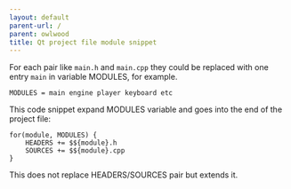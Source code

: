```yaml
---
layout: default
parent-url: /
parent: owlwood
title: Qt project file module snippet
---
```

For each pair like `main.h` and `main.cpp` they could be replaced with one entry `main` in variable MODULES, for example.

```
MODULES = main engine player keyboard etc
```

This code snippet expand MODULES variable and goes into the end of the project file:

```
for(module, MODULES) {
	HEADERS += $${module}.h
	SOURCES += $${module}.cpp
}
```

This does not replace HEADERS/SOURCES pair but extends it.

